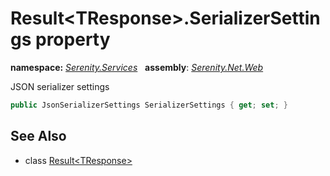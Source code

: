 # Result&lt;TResponse&gt;.SerializerSettings property
**namespace:** *[Serenity.Services](../../README.md#serenity.services-namespace)*   **assembly**: *[Serenity.Net.Web](../../README.md)*

JSON serializer settings

```csharp
public JsonSerializerSettings SerializerSettings { get; set; }
```

## See Also

* class [Result&lt;TResponse&gt;](../Result-1.md)